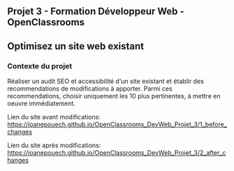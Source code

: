 ## Projet 3 - Formation Développeur Web - OpenClassrooms
## Optimisez un site web existant

### Contexte du projet
Réaliser un audit SEO et accessibilité d'un site existant et établir des recommendations de modifications à apporter.
Parmi ces recommendations, choisir uniquement les 10 plus pertinentes, à mettre en oeuvre immédiatement.

Lien du site avant modifications: https://joanepouech.github.io/OpenClassrooms_DevWeb_Projet_3/1_before_changes

Lien du site après modifications: https://joanepouech.github.io/OpenClassrooms_DevWeb_Projet_3/2_after_changes
